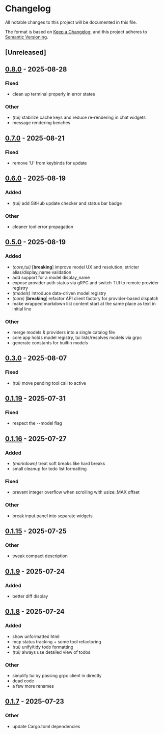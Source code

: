 # Changelog

All notable changes to this project will be documented in this file.

The format is based on [Keep a Changelog](https://keepachangelog.com/en/1.0.0/),
and this project adheres to [Semantic Versioning](https://semver.org/spec/v2.0.0.html).

## [Unreleased]

## [0.8.0](https://github.com/BrendanGraham14/steer/compare/steer-tui-v0.7.0...steer-tui-v0.8.0) - 2025-08-28

### Fixed

- clean up terminal properly in error states

### Other

- *(tui)* stabilize cache keys and reduce re-rendering in chat widgets
- message rendering benches

## [0.7.0](https://github.com/BrendanGraham14/steer/compare/steer-tui-v0.6.0...steer-tui-v0.7.0) - 2025-08-21

### Fixed

- remove 'U' from keybinds for update

## [0.6.0](https://github.com/BrendanGraham14/steer/compare/steer-tui-v0.5.0...steer-tui-v0.6.0) - 2025-08-19

### Added

- *(tui)* add GitHub update checker and status bar badge

### Other

- cleaner tool error propagation

## [0.5.0](https://github.com/BrendanGraham14/steer/compare/steer-tui-v0.4.0...steer-tui-v0.5.0) - 2025-08-19

### Added

- *(core,tui)* [**breaking**] improve model UX and resolution; stricter alias/display_name validation
- add support for a model display_name
- expose provider auth status via gRPC and switch TUI to remote provider registry
- *(models)* Introduce data-driven model registry
- *(core)* [**breaking**] refactor API client factory for provider-based dispatch
- make wrapped markdown list content start at the same place as text in initial line

### Other

- merge models & providers into a single catalog file
- core app holds model registry, tui lists/resolves models via grpc
- generate constants for builtin models

## [0.3.0](https://github.com/BrendanGraham14/steer/compare/steer-tui-v0.2.0...steer-tui-v0.3.0) - 2025-08-07

### Fixed

- *(tui)* move pending tool call to active

## [0.1.19](https://github.com/BrendanGraham14/steer/compare/steer-tui-v0.1.18...steer-tui-v0.1.19) - 2025-07-31

### Fixed

- respect the --model flag

## [0.1.16](https://github.com/BrendanGraham14/steer/compare/steer-tui-v0.1.15...steer-tui-v0.1.16) - 2025-07-27

### Added

- *(markdown)* treat soft breaks like hard breaks
- small cleanup for todo list formatting

### Fixed

- prevent integer overflow when scrolling with usize::MAX offset

### Other

- break input panel into separate widgets

## [0.1.15](https://github.com/BrendanGraham14/steer/compare/steer-tui-v0.1.14...steer-tui-v0.1.15) - 2025-07-25

### Other

- tweak compact description

## [0.1.9](https://github.com/BrendanGraham14/steer/compare/steer-tui-v0.1.8...steer-tui-v0.1.9) - 2025-07-24

### Added

- better diff display

## [0.1.8](https://github.com/BrendanGraham14/steer/compare/steer-tui-v0.1.7...steer-tui-v0.1.8) - 2025-07-24

### Added

- show unformatted html
- mcp status tracking + some tool refactoring
- *(tui)* unify/tidy todo formatting
- *(tui)* always use detailed view of todos

### Other

- simplify tui by passing grpc client in directly
- dead code
- a few more renames

## [0.1.7](https://github.com/BrendanGraham14/steer/compare/steer-tui-v0.1.6...steer-tui-v0.1.7) - 2025-07-23

### Other

- update Cargo.toml dependencies
